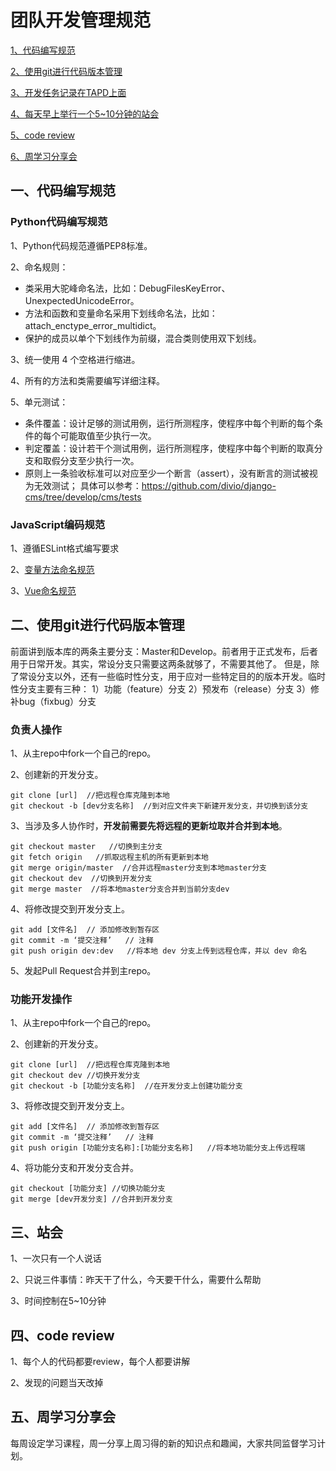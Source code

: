 # 团队开发管理规范

[1、代码编写规范](#一代码编写规范)

[2、使用git进行代码版本管理](#二使用git进行代码版本管理)

[3、开发任务记录在TAPD上面](#)

[4、每天早上举行一个5~10分钟的站会](#三站会)

[5、code review](#四code-review)

[6、周学习分享会](#五周学习分享会)


## 一、代码编写规范

### Python代码编写规范

1、Python代码规范遵循PEP8标准。

2、命名规则：
- 类采用大驼峰命名法，比如：DebugFilesKeyError、UnexpectedUnicodeError。
- 方法和函数和变量命名采用下划线命名法，比如：attach_enctype_error_multidict。
- 保护的成员以单个下划线作为前缀，混合类则使用双下划线。

3、统一使用 4 个空格进行缩进。

4、所有的方法和类需要编写详细注释。

5、单元测试：
- 条件覆盖：设计足够的测试用例，运行所测程序，使程序中每个判断的每个条件的每个可能取值至少执行一次。
- 判定覆盖：设计若干个测试用例，运行所测程序，使程序中每个判断的取真分支和取假分支至少执行一次。
- 原则上一条验收标准可以对应至少一个断言（assert），没有断言的测试被视为无效测试；
具体可以参考：https://github.com/divio/django-cms/tree/develop/cms/tests

### JavaScript编码规范

1、遵循ESLint格式编写要求

2、[变量方法命名规范](http://alloyteam.github.io/CodeGuide/)

3、[Vue命名规范](./vue编码规范.md)

## 二、使用git进行代码版本管理 

前面讲到版本库的两条主要分支：Master和Develop。前者用于正式发布，后者用于日常开发。其实，常设分支只需要这两条就够了，不需要其他了。
但是，除了常设分支以外，还有一些临时性分支，用于应对一些特定目的的版本开发。临时性分支主要有三种：
1）功能（feature）分支
2）预发布（release）分支
3）修补bug（fixbug）分支

### 负责人操作

1、从主repo中fork一个自己的repo。

2、创建新的开发分支。
```
git clone [url]  //把远程仓库克隆到本地
git checkout -b [dev分支名称]  //到对应文件夹下新建开发分支，并切换到该分支
```

3、当涉及多人协作时，**开发前需要先将远程的更新垃取并合并到本地**。
```
git checkout master   //切换到主分支 
git fetch origin   //抓取远程主机的所有更新到本地 
git merge origin/master  //合并远程master分支到本地master分支 
git checkout dev  //切换到开发分支
git merge master  //将本地master分支合并到当前分支dev
```

4、将修改提交到开发分支上。
```
git add [文件名]  // 添加修改到暂存区
git commit -m ‘提交注释’   // 注释 
git push origin dev:dev   //将本地 dev 分支上传到远程仓库，并以 dev 命名 
```

5、发起Pull Request合并到主repo。

### 功能开发操作

1、从主repo中fork一个自己的repo。

2、创建新的开发分支。
```
git clone [url]  //把远程仓库克隆到本地
git checkout dev //切换开发分支
git checkout -b [功能分支名称]  //在开发分支上创建功能分支
```

3、将修改提交到开发分支上。
```
git add [文件名]  // 添加修改到暂存区
git commit -m ‘提交注释’   // 注释 
git push origin [功能分支名称]:[功能分支名称]   //将本地功能分支上传远程端
```

4、将功能分支和开发分支合并。
```
git checkout [功能分支] //切换功能分支
git merge [dev开发分支] //合并到开发分支
```

## 三、站会

1、一次只有一个人说话

2、只说三件事情：昨天干了什么，今天要干什么，需要什么帮助

3、时间控制在5~10分钟

## 四、code review

1、每个人的代码都要review，每个人都要讲解

2、发现的问题当天改掉

## 五、周学习分享会

每周设定学习课程，周一分享上周习得的新的知识点和趣闻，大家共同监督学习计划。